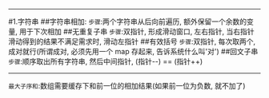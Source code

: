 * * *
#1.字符串
##字符串相加:
`步骤`:两个字符串从后向前遍历, 额外保留一个余数的变量, 用于下次相加
##无重复子串
`步骤`:双指针, 形成滑动窗口, 左右指针, 当右指针滑动得到的结果不满足需求时, 滑动左指针
##有效括号
`步骤`:双指针, 每次取两个, 成对就行(所谓成对, 必须先用一个 map 存起来, 告诉系统什么叫'对')
##回文子串
`步骤`:顺序取出所有字符串, 然后中间指针, (指针--) == (指针++) 
* * *

`最大子序和`:数组需要缓存下和前一位的相加结果(如果前一位为负数, 就不加了)